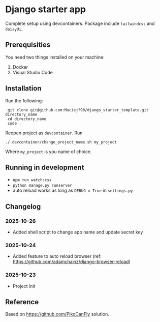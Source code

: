 # Django starter app

Complete setup using devcontainers.
Package include `tailwindcss` and `daisyUi`.

## Prerequisities
You need two things installed on your machine:

1. Docker
2. Visual Studio Code

## Installation

Run the following:
```shell
 git clone git@github.com:Maciejf90/django_starter_template.git directory_name
 cd directory_name
 code .
```
Reopen project as `devcontainer`.
Run 
```shell
./.devcontainer/change_project_name.sh my_project
```
Where `my_project` is you name of choice.

## Running in development

- `npm run watch:css` 
- `python manage.py runserver`
- auto reload works as long as `DEBUG = True` in `settings.py`

## Changelog

### 2025-10-26
- Added shell script to change app name and update secret key

### 2025-10-24
- Added feature to auto reload browser (ref: https://github.com/adamchainz/django-browser-reload)

### 2025-10-23
- Project init

## Reference
Based on https://github.com/PikoCanFly solution.